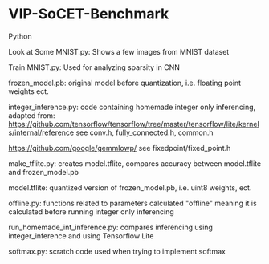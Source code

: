 # VIP-SoCET-Benchmark

Python

Look at Some MNIST.py:
Shows a few images from MNIST dataset

Train MNIST.py:
Used for analyzing sparsity in CNN

frozen_model.pb:
original model before quantization, i.e. floating point weights ect.

integer_inference.py:
code containing homemade integer only inferencing, adapted from:
https://github.com/tensorflow/tensorflow/tree/master/tensorflow/lite/kernels/internal/reference
see conv.h, fully_connected.h, common.h

https://github.com/google/gemmlowp/
see fixedpoint/fixed_point.h

make_tflite.py:
creates model.tflite, compares accuracy between model.tflite and frozen_model.pb

model.tflite:
quantized version of frozen_model.pb, i.e. uint8 weights, ect.

offline.py:
functions related to parameters calculated "offline" meaning it is calculated before running integer only inferencing

run_homemade_int_inference.py:
compares inferencing using integer_inference and using Tensorflow Lite

softmax.py:
scratch code used when trying to implement softmax





